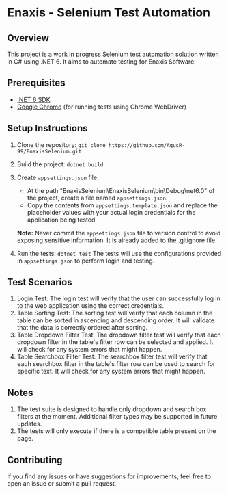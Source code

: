 # Enaxis - Selenium Test Automation

## Overview

This project is a work in progress Selenium test automation solution written in C# using .NET 6. It aims to automate testing for Enaxis Software. 

## Prerequisites

- [.NET 6 SDK](https://dotnet.microsoft.com/download/dotnet/6.0)
- [Google Chrome](https://www.google.com/chrome/) (for running tests using Chrome WebDriver)

## Setup Instructions

1. Clone the repository:
   `git clone https://github.com/AgusR-99/EnaxisSelenium.git`
2. Build the project:
   `dotnet build`
3. Create `appsettings.json` file:
   - At the path "EnaxisSelenium\EnaxisSelenium\bin\Debug\net6.0" of the project, create a file named `appsettings.json`.
   - Copy the contents from `appsettings.template.json` and replace the placeholder values with your actual login credentials for the application being tested.

   **Note:** Never commit the `appsettings.json` file to version control to avoid exposing sensitive information. It is already added to the .gitignore file.

4. Run the tests:
`dotnet test`
The tests will use the configurations provided in `appsettings.json` to perform login and testing.

## Test Scenarios
1. Login Test: The login test will verify that the user can successfully log in to the web application using the correct credentials.
2. Table Sorting Test: The sorting test will verify that each column in the table can be sorted in ascending and descending order. It will validate that the data is correctly ordered after sorting.
3. Table Dropdown Filter Test: The dropdown filter test will verify that each dropdown filter in the table's filter row can be selected and applied. It will check for any system errors that might happen.
4. Table Searchbox Filter Test: The searchbox filter test will verify that each searchbox filter in the table's filter row can be used to search for specific text. It will check for any system errors that might happen.

## Notes
1. The test suite is designed to handle only dropdown and search box filters at the moment. Additional filter types may be supported in future updates.
2. The tests will only execute if there is a compatible table present on the page.

## Contributing

If you find any issues or have suggestions for improvements, feel free to open an issue or submit a pull request.
